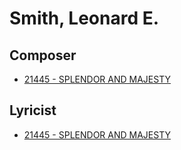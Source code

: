 # Smith, Leonard E.

## Composer

- [21445 - SPLENDOR AND MAJESTY](/hymns/21445.md)

## Lyricist

- [21445 - SPLENDOR AND MAJESTY](/hymns/21445.md)

